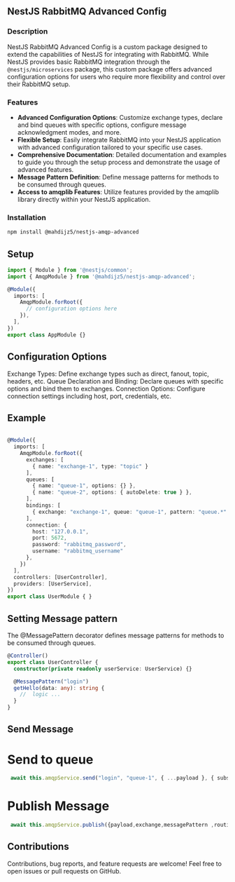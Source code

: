 ## NestJS RabbitMQ Advanced Config

### Description
NestJS RabbitMQ Advanced Config is a custom package designed to extend the capabilities of NestJS for integrating with RabbitMQ. While NestJS provides basic RabbitMQ integration through the `@nestjs/microservices` package, this custom package offers advanced configuration options for users who require more flexibility and control over their RabbitMQ setup.

### Features
- **Advanced Configuration Options**: Customize exchange types, declare and bind queues with specific options, configure message acknowledgment modes, and more.
- **Flexible Setup**: Easily integrate RabbitMQ into your NestJS application with advanced configuration tailored to your specific use cases.
- **Comprehensive Documentation**: Detailed documentation and examples to guide you through the setup process and demonstrate the usage of advanced features.
- **Message Pattern Definition**: Define message patterns for methods to be consumed through queues.
- **Access to amqplib Features**: Utilize features provided by the amqplib library directly within your NestJS application.

### Installation
```bash
npm install @mahdijz5/nestjs-amqp-advanced
```

## Setup
```typescript
import { Module } from '@nestjs/common';
import { AmqpModule } from '@mahdijz5/nestjs-amqp-advanced';

@Module({
  imports: [
    AmqpModule.forRoot({
      // configuration options here
    }),
  ],
})
export class AppModule {}
```
## Configuration Options
Exchange Types: Define exchange types such as direct, fanout, topic, headers, etc.
Queue Declaration and Binding: Declare queues with specific options and bind them to exchanges.
Connection Options: Configure connection settings including host, port, credentials, etc.


## Example
```typescript

@Module({
  imports: [
    AmqpModule.forRoot({
      exchanges: [
        { name: "exchange-1", type: "topic" }
      ],
      queues: [
        { name: "queue-1", options: {} },
        { name: "queue-2", options: { autoDelete: true } },
      ],
      bindings: [
        { exchange: "exchange-1", queue: "queue-1", pattern: "queue.*" }
      ],
      connection: {
        host: "127.0.0.1",
        port: 5672,
        password: "rabbitmq_password",
        username: "rabbitmq_username"
      },
    })
  ],
  controllers: [UserController],
  providers: [UserService],
})
export class UserModule { }
```

## Setting Message pattern
The @MessagePattern decorator defines message patterns for methods to be consumed through queues.

```typescript
@Controller()
export class UserController {
  constructor(private readonly userService: UserService) {}

  @MessagePattern("login")
  getHello(data: any): string {
    //  logic ...
  }
}
```

## Send Message

# Send to queue
``` typescript
 await this.amqpService.send("login", "queue-1", { ...payload }, { subscribe: true })
```
# Publish Message
``` typescript
 await this.amqpService.publish({payload,exchange,messagePattern ,routingKey,options : {subscribe :true}})
```


## Contributions
Contributions, bug reports, and feature requests are welcome! Feel free to open issues or pull requests on GitHub.